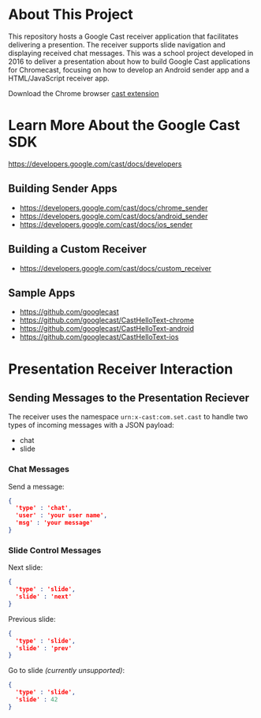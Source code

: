 # About This Project

This repository hosts a Google Cast receiver application that facilitates delivering a presention.  The receiver supports slide navigation and displaying received chat messages.  This was a school project developed in 2016 to deliver a presentation about how to build Google Cast applications for Chromecast, focusing on how to develop an Android sender app and a HTML/JavaScript receiver app.

Download the Chrome browser [cast extension](https://chrome.google.com/webstore/detail/google-cast/boadgeojelhgndaghljhdicfkmllpafd?hl)

# Learn More About the Google Cast SDK

https://developers.google.com/cast/docs/developers

## Building Sender Apps

* https://developers.google.com/cast/docs/chrome_sender
* https://developers.google.com/cast/docs/android_sender
* https://developers.google.com/cast/docs/ios_sender

## Building a Custom Receiver

* https://developers.google.com/cast/docs/custom_receiver

## Sample Apps

* https://github.com/googlecast
* https://github.com/googlecast/CastHelloText-chrome
* https://github.com/googlecast/CastHelloText-android
* https://github.com/googlecast/CastHelloText-ios

# Presentation Receiver Interaction

## Sending Messages to the Presentation Reciever

The receiver uses the namespace `urn:x-cast:com.set.cast` to handle two types of incoming messages with a JSON payload:
* chat
* slide

### Chat Messages

Send a message:

```json
{
  'type' : 'chat',
  'user' : 'your user name',
  'msg' : 'your message'
}
```

### Slide Control Messages

Next slide:

```json
{
  'type' : 'slide',
  'slide' : 'next'
}
```

Previous slide:

```json
{
  'type' : 'slide',
  'slide' : 'prev'
}
```

Go to slide _(currently unsupported)_:

```json
{
  'type' : 'slide',
  'slide' : 42
}
```
